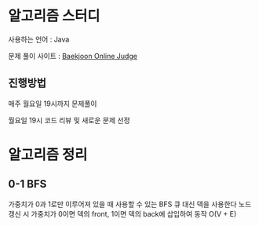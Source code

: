 # 알고리즘 스터디
사용하는 언어 : Java

문제 풀이 사이트 : [Baekjoon Online Judge](https://www.acmicpc.net/)

## 진행방법
매주 월요일 19시까지 문제풀이

월요일 19시 코드 리뷰 및 새로운 문제 선정

# 알고리즘 정리
## 0-1 BFS
가중치가 0과 1로만 이루어져 있을 때 사용할 수 있는 BFS
큐 대신 덱을 사용한다
노드 갱신 시 가중치가 0이면 덱의 front, 1이면 덱의 back에 삽입하여 동작
O(V + E)
